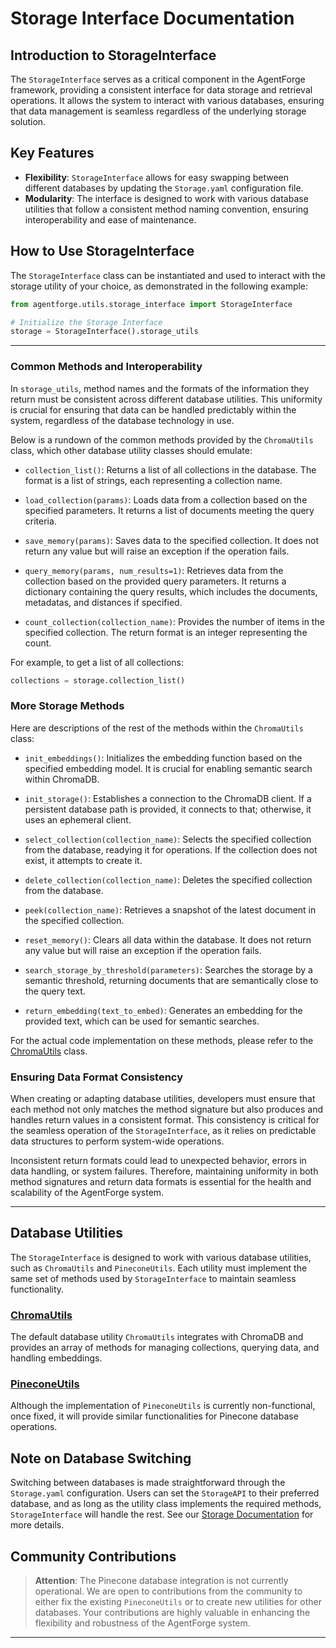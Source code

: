 # Storage Interface Documentation

## Introduction to StorageInterface

The `StorageInterface` serves as a critical component in the AgentForge framework, providing a consistent interface for data storage and retrieval operations. It allows the system to interact with various databases, ensuring that data management is seamless regardless of the underlying storage solution.

## Key Features

- **Flexibility**: `StorageInterface` allows for easy swapping between different databases by updating the `Storage.yaml` configuration file.
- **Modularity**: The interface is designed to work with various database utilities that follow a consistent method naming convention, ensuring interoperability and ease of maintenance.

## How to Use StorageInterface

The `StorageInterface` class can be instantiated and used to interact with the storage utility of your choice, as demonstrated in the following example:

```python
from agentforge.utils.storage_interface import StorageInterface

# Initialize the Storage Interface
storage = StorageInterface().storage_utils
```

---

### Common Methods and Interoperability

In `storage_utils`, method names and the formats of the information they return must be consistent across different database utilities. This uniformity is crucial for ensuring that data can be handled predictably within the system, regardless of the database technology in use.

Below is a rundown of the common methods provided by the `ChromaUtils` class, which other database utility classes should emulate:

- `collection_list()`: Returns a list of all collections in the database. The format is a list of strings, each representing a collection name.

- `load_collection(params)`: Loads data from a collection based on the specified parameters. It returns a list of documents meeting the query criteria.

- `save_memory(params)`: Saves data to the specified collection. It does not return any value but will raise an exception if the operation fails.

- `query_memory(params, num_results=1)`: Retrieves data from the collection based on the provided query parameters. It returns a dictionary containing the query results, which includes the documents, metadatas, and distances if specified.

- `count_collection(collection_name)`: Provides the number of items in the specified collection. The return format is an integer representing the count.

For example, to get a list of all collections:

```python
collections = storage.collection_list()
```

### More Storage Methods

Here are descriptions of the rest of the methods within the `ChromaUtils` class:

- `init_embeddings()`: Initializes the embedding function based on the specified embedding model. It is crucial for enabling semantic search within ChromaDB.

- `init_storage()`: Establishes a connection to the ChromaDB client. If a persistent database path is provided, it connects to that; otherwise, it uses an ephemeral client.

- `select_collection(collection_name)`: Selects the specified collection from the database, readying it for operations. If the collection does not exist, it attempts to create it.

- `delete_collection(collection_name)`: Deletes the specified collection from the database.

- `peek(collection_name)`: Retrieves a snapshot of the latest document in the specified collection.

- `reset_memory()`: Clears all data within the database. It does not return any value but will raise an exception if the operation fails.

- `search_storage_by_threshold(parameters)`: Searches the storage by a semantic threshold, returning documents that are semantically close to the query text.

- `return_embedding(text_to_embed)`: Generates an embedding for the provided text, which can be used for semantic searches.

For the actual code implementation on these methods,
please refer to the [ChromaUtils](../../src/agentforge/utils/chroma_utils.py) class.

### Ensuring Data Format Consistency

When creating or adapting database utilities, developers must ensure that each method not only matches the method signature but also produces and handles return values in a consistent format. This consistency is critical for the seamless operation of the `StorageInterface`, as it relies on predictable data structures to perform system-wide operations.

Inconsistent return formats could lead to unexpected behavior, errors in data handling, or system failures. Therefore, maintaining uniformity in both method signatures and return data formats is essential for the health and scalability of the AgentForge system.

---

## Database Utilities

The `StorageInterface` is designed to work with various database utilities, such as `ChromaUtils` and `PineconeUtils`. Each utility must implement the same set of methods used by `StorageInterface` to maintain seamless functionality.

### [ChromaUtils](../../src/agentforge/utils/chroma_utils.py)

The default database utility `ChromaUtils` integrates with ChromaDB and provides an array of methods for managing collections, querying data, and handling embeddings.

### [PineconeUtils](../../src/agentforge/utils/pinecone_utils.py)

Although the implementation of `PineconeUtils` is currently non-functional, once fixed, it will provide similar functionalities for Pinecone database operations.

## Note on Database Switching

Switching between databases is made straightforward through the `Storage.yaml` configuration.
Users can set the `StorageAPI` to their preferred database,
and as long as the utility class implements the required methods, `StorageInterface` will handle the rest.
See our [Storage Documentation](../Settings/Storage.md) for more details.

## Community Contributions

> **Attention**: The Pinecone database integration is not currently operational. We are open to contributions from the community to either fix the existing `PineconeUtils` or to create new utilities for other databases. Your contributions are highly valuable in enhancing the flexibility and robustness of the AgentForge system.

---
